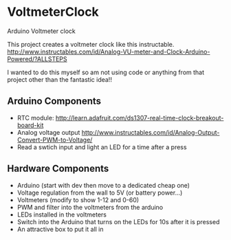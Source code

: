 VoltmeterClock
==============

Arduino Voltmeter clock

This project creates a voltmeter clock like this instructable.
http://www.instructables.com/id/Analog-VU-meter-and-Clock-Arduino-Powered/?ALLSTEPS

I wanted to do this myself so am not using code or anything from that project other than the fantastic idea!!


Arduino Components
------------------
- RTC module: http://learn.adafruit.com/ds1307-real-time-clock-breakout-board-kit
- Analog voltage output http://www.instructables.com/id/Analog-Output-Convert-PWM-to-Voltage/ 
- Read a swtich input and light an LED for a time after a press

Hardware Components
-------------------
- Arduino (start with dev then move to a dedicated cheap one)
- Voltage regulation from the wall to 5V (or battery power...)
- Voltmeters (modify to show 1-12 and 0-60)
- PWM and filter into the voltmeters from the arduino
- LEDs installed in the voltmeters
- Switch into the Arduino that turns on the LEDs for 10s after it is pressed
- An attractive box to put it all in




